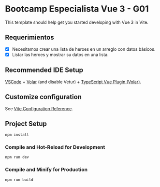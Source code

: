 # Bootcamp Especialista Vue 3 - G01

This template should help get you started developing with Vue 3 in Vite.

## Requerimientos

* [x] Necesitamos crear una lista de heroes en un arreglo con datos básicos.
* [x] Listar las heroes y mostrar su datos en una lista.

## Recommended IDE Setup

[VSCode](https://code.visualstudio.com/) + [Volar](https://marketplace.visualstudio.com/items?itemName=Vue.volar) (and disable Vetur) + [TypeScript Vue Plugin (Volar)](https://marketplace.visualstudio.com/items?itemName=Vue.vscode-typescript-vue-plugin).

## Customize configuration

See [Vite Configuration Reference](https://vitejs.dev/config/).

## Project Setup

```sh
npm install
```

### Compile and Hot-Reload for Development

```sh
npm run dev
```

### Compile and Minify for Production

```sh
npm run build
```
